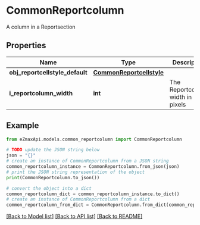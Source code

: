 # CommonReportcolumn

A column in a Reportsection 

## Properties

Name | Type | Description | Notes
------------ | ------------- | ------------- | -------------
**obj_reportcellstyle_default** | [**CommonReportcellstyle**](CommonReportcellstyle.md) |  | 
**i_reportcolumn_width** | **int** | The Reportcolumn width in pixels | 

## Example

```python
from eZmaxApi.models.common_reportcolumn import CommonReportcolumn

# TODO update the JSON string below
json = "{}"
# create an instance of CommonReportcolumn from a JSON string
common_reportcolumn_instance = CommonReportcolumn.from_json(json)
# print the JSON string representation of the object
print(CommonReportcolumn.to_json())

# convert the object into a dict
common_reportcolumn_dict = common_reportcolumn_instance.to_dict()
# create an instance of CommonReportcolumn from a dict
common_reportcolumn_from_dict = CommonReportcolumn.from_dict(common_reportcolumn_dict)
```
[[Back to Model list]](../README.md#documentation-for-models) [[Back to API list]](../README.md#documentation-for-api-endpoints) [[Back to README]](../README.md)


